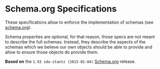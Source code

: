 Schema.org Specifications
=========================


These specifications allow to enforce the implementation of schemas (see [schema.org][schema]).

Schema properties are optional, for that reason, those specs are not meant to describe the full schemas. Instead, they describe the aspects of the schemas which we believe our own objects should be able to provide and allow to ensure those objects do provide them.

 **Based on** the `1.93 sdo-stantz (2015-02-04)` [Schema.org][releases] release.


  [schema]: http://schema.org
  [releases]: http://schema.org/docs/releases.html
